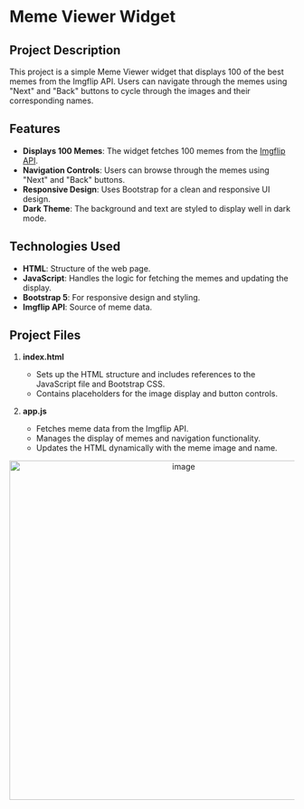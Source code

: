 # Meme Viewer Widget

## Project Description

This project is a simple Meme Viewer widget that displays 100 of the best memes from the Imgflip API. Users can navigate through the memes using "Next" and "Back" buttons to cycle through the images and their corresponding names.

## Features

- **Displays 100 Memes**: The widget fetches 100 memes from the [Imgflip API](https://api.imgflip.com/get_memes).
- **Navigation Controls**: Users can browse through the memes using "Next" and "Back" buttons.
- **Responsive Design**: Uses Bootstrap for a clean and responsive UI design.
- **Dark Theme**: The background and text are styled to display well in dark mode.

## Technologies Used

- **HTML**: Structure of the web page.
- **JavaScript**: Handles the logic for fetching the memes and updating the display.
- **Bootstrap 5**: For responsive design and styling.
- **Imgflip API**: Source of meme data.

## Project Files

1. **index.html**
   - Sets up the HTML structure and includes references to the JavaScript file and Bootstrap CSS.
   - Contains placeholders for the image display and button controls.

2. **app.js**
   - Fetches meme data from the Imgflip API.
   - Manages the display of memes and navigation functionality.
   - Updates the HTML dynamically with the meme image and name.

<p align="center">
<a href='https://postimages.org/' target='_blank'><img src='/Images/image.png' border='0' alt='image' width="600"/></a>
</p>